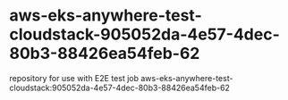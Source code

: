 # aws-eks-anywhere-test-cloudstack-905052da-4e57-4dec-80b3-88426ea54feb-62
repository for use with E2E test job aws-eks-anywhere-test-cloudstack:905052da-4e57-4dec-80b3-88426ea54feb-62

